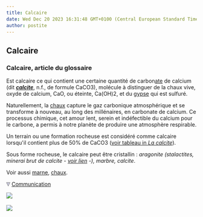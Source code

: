 ```yaml
---
title: Calcaire
date: Wed Dec 20 2023 16:31:48 GMT+0100 (Central European Standard Time)
author: postite
---
```


## Calcaire
### Calcaire, article du glossaire
 Est calcaire ce qui contient une certaine quantité de carbon[ate](uresiresates.html) de calcium (dit _**[calcite](calcite.html)**_, n.f., de formule CaCO3), molécule à distinguer de la chaux vive, oxyde de calcium, CaO, ou éteinte, Ca(OH)2, et du [gypse](gypse.html) qui est sulfuré.

Naturellement, la [chaux](chaux.html) capture le gaz carbonique atmosphérique et se transforme à nouveau, au long des millénaires, en carbonate de calcium. Ce processus chimique, cet amour lent, serein et indéfectible du calcium pour le carbone, a permis à notre planète de produire une atmosphère respirable.

Un terrain ou une formation rocheuse est considéré comme calcaire lorsqu'il contient plus de 50% de CaCO3 ([voir tableau in _La calcite_](calcite.html#tableaucalcite)).

Sous forme rocheuse, le calcaire peut être cristallin : _aragonite (stalactites, minerai brut de calcite - [voir lien](courrierdeslecteurs2011b170.html#20110713caaragonite) -), marbre, calcite_.

Voir aussi [marne](marne.html), [chaux](chaux.html).



![](images/flechebas.gif) [Communication](http://www.artrealite.com/annonceurs.htm) 

[![](https://cbonvin.fr/sites/regie.artrealite.com/visuels/campagne1.png)](index-2.html#20131014)

![](https://cbonvin.fr/sites/regie.artrealite.com/visuels/campagne2.png)